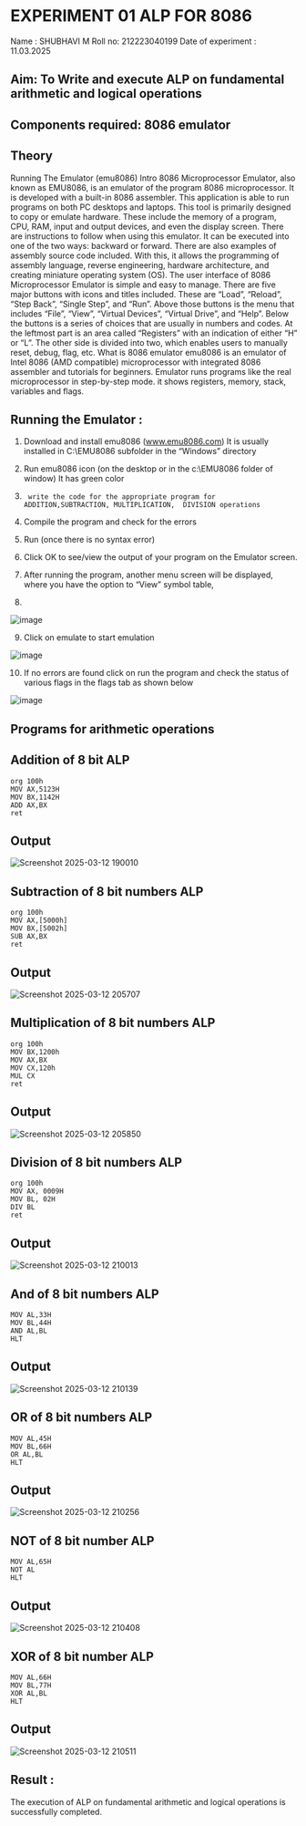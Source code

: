 # EXPERIMENT 01 ALP FOR 8086
Name : SHUBHAVI M
Roll no: 212223040199
Date of experiment : 11.03.2025





## Aim: To Write and execute ALP on fundamental arithmetic and logical operations
## Components required: 8086  emulator 
## Theory 
Running The Emulator (emu8086) Intro 8086 Microprocessor Emulator, also known as EMU8086, is an emulator of the program 8086 microprocessor. It is developed with a built-in 8086 assembler. This application is able to run programs on both PC desktops and laptops. This tool is primarily designed to copy or emulate hardware. These include the memory of a program, CPU, RAM, input and output devices, and even the display screen. There are instructions to follow when using this emulator. It can be executed into one of the two ways: backward or forward. There are also examples of assembly source code included. With this, it allows the programming of assembly language, reverse engineering, hardware architecture, and creating miniature operating system (OS). The user interface of 8086 Microprocessor Emulator is simple and easy to manage. There are five major buttons with icons and titles included. These are “Load”, “Reload”, “Step Back”, “Single Step”, and “Run”. Above those buttons is the menu that includes “File”, “View”, “Virtual Devices”, “Virtual Drive”, and “Help”. Below the buttons is a series of choices that are usually in numbers and codes. At the leftmost part is an area called “Registers” with an indication of either “H” or “L”. The other side is divided into two, which enables users to manually reset, debug, flag, etc. What is 8086 emulator emu8086 is an emulator of Intel 8086 (AMD compatible) microprocessor with integrated 8086 assembler and tutorials for beginners. Emulator runs programs like the real microprocessor in step-by-step mode. it shows registers, memory, stack, variables and flags.


 ## Running the Emulator :
1.	Download and install emu8086 (www.emu8086.com) It is usually installed in C:\EMU8086 subfolder in the “Windows” directory
2.	  Run  emu8086 icon (on the desktop or in the c:\EMU8086 folder of window) It has green color 
 
 
3.		write the code for the appropriate program for ADDITION,SUBTRACTION, MULTIPLICATION,  DIVISION operations 

4.	 Compile the program and check for the errors 
5.	Run (once there is no syntax error) 

6.	Click OK to see/view the output of your program on the Emulator screen. 


7.	After running the program, another menu screen will be displayed, where you have the option to “View” symbol table,
8.	 


![image](https://user-images.githubusercontent.com/36288975/189273263-d65baae9-4b8f-4723-afb3-c0ffa4052b04.png)











9.	Click on emulate to start emulation 








![image](https://user-images.githubusercontent.com/36288975/189273273-9bb36ec1-e2e8-4892-8d35-37707332bfdc.png)








10.	If no errors are found click on run the program and check the status of various flags in the flags tab as shown below 






![image](https://user-images.githubusercontent.com/36288975/189273277-113a2a33-4a40-4ff8-95a5-ecd3a1f504fe.png)







## Programs for arithmetic  operations

## Addition  of 8 bit ALP 
```
org 100h
MOV AX,5123H
MOV BX,1142H
ADD AX,BX
ret
```
## Output  
![Screenshot 2025-03-12 190010](https://github.com/user-attachments/assets/7c5af691-69ff-458d-a05a-1c8c1ed51551)

 
## Subtraction   of 8 bit numbers  ALP 
```
org 100h
MOV AX,[5000h]
MOV BX,[5002h]
SUB AX,BX
ret
```
 
## Output 
![Screenshot 2025-03-12 205707](https://github.com/user-attachments/assets/6ad2dd84-e2cb-4af6-b4aa-d30ee2067f35)

## Multiplication of 8 bit numbers ALP
```
org 100h
MOV BX,1200h
MOV AX,BX
MOV CX,120h
MUL CX
ret
```

 ## Output  
 ![Screenshot 2025-03-12 205850](https://github.com/user-attachments/assets/66294e21-f663-458b-b934-d980928d62d5)

## Division of 8 bit numbers ALP
```
org 100h
MOV AX, 0009H   
MOV BL, 02H     
DIV BL    
ret
```

## Output  
![Screenshot 2025-03-12 210013](https://github.com/user-attachments/assets/6569f255-4d63-46ea-a766-5d3a0a72f6bd)


## And of 8 bit numbers ALP
```
MOV AL,33H
MOV BL,44H
AND AL,BL
HLT
```

## Output
![Screenshot 2025-03-12 210139](https://github.com/user-attachments/assets/3e79606b-3f1a-4df0-aa26-f1ba297ffd84)


## OR of 8 bit numbers ALP
```
MOV AL,45H
MOV BL,66H
OR AL,BL
HLT
```

## Output
![Screenshot 2025-03-12 210256](https://github.com/user-attachments/assets/884e1290-2880-46a6-9656-a71508765f07)

## NOT of 8 bit number ALP
```
MOV AL,65H
NOT AL
HLT
```

## Output
![Screenshot 2025-03-12 210408](https://github.com/user-attachments/assets/f992a43a-6850-46da-aedb-28a36c33d467)

## XOR of 8 bit number ALP
```
MOV AL,66H
MOV BL,77H
XOR AL,BL
HLT
```

## Output
![Screenshot 2025-03-12 210511](https://github.com/user-attachments/assets/1e44a56e-444d-4794-8b9c-c450cc9fe509)

## Result :
 The execution of ALP on fundamental arithmetic and logical operations is successfully completed.








